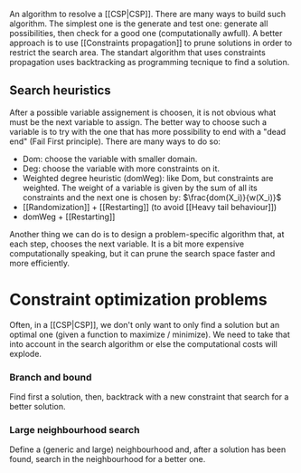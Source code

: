 An algorithm to resolve a [[CSP|CSP]].
There are many ways to build such algorithm. The simplest one is the generate and test one: generate all possibilities, then check for a good one (computationally awfull). A better approach is to use [[Constraints propagation]] to prune solutions in order to restrict the search area.
The standart algorithm that uses constraints propagation uses backtracking as programming tecnique to find a solution.

## Search heuristics

After a possible variable assignement is choosen, it is not obvious what must be the next variable to assign. The better way to choose such a variable is to try with the one that has more possibility to end with a "dead end" (Fail First principle). There are many ways to do so:
- Dom: choose the variable with smaller domain. 
- Deg: choose the variable with more constraints on it.
- Weighted degree heuristic (domWeg): like Dom, but constraints are weighted. The weight of a variable is given by the sum of all its constraints and the next one is chosen by: $\frac{dom(X_i)}{w(X_i)}$
- [[Randomization]] + [[Restarting]] (to avoid [[Heavy tail behaviour]])
- domWeg + [[Restarting]]

Another thing we can do is to design a problem-specific algorithm that, at each step, chooses the next variable. It is a bit more expensive computationally speaking, but it can prune the search space faster and more efficiently.


# Constraint optimization problems

Often, in a [[CSP|CSP]], we don't only want to only find a solution but an optimal one (given a function to maximize / minimize). We need to take that into account in the search algorithm or else the computational costs will explode.

### Branch and bound

Find first a solution, then, backtrack with a new constraint that search for a better solution.

### Large neighbourhood search

Define a (generic and large) neighbourhood and, after a solution has been found, search in the neighbourhood for a better one.